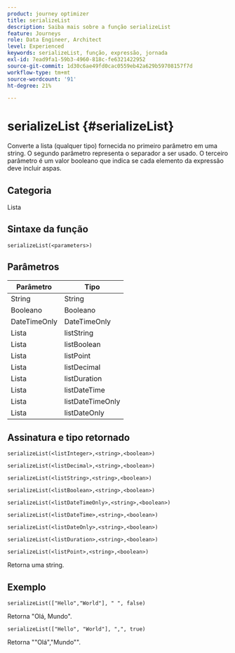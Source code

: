 ```yaml
---
product: journey optimizer
title: serializeList
description: Saiba mais sobre a função serializeList
feature: Journeys
role: Data Engineer, Architect
level: Experienced
keywords: serializeList, função, expressão, jornada
exl-id: 7ead9fa1-59b3-4960-818c-fe6321422952
source-git-commit: 1d30c6ae49fd0cac0559eb42a629b59708157f7d
workflow-type: tm+mt
source-wordcount: '91'
ht-degree: 21%

---
```


# serializeList {#serializeList}

Converte a lista (qualquer tipo) fornecida no primeiro parâmetro em uma string. O segundo parâmetro representa o separador a ser usado. O terceiro parâmetro é um valor booleano que indica se cada elemento da expressão deve incluir aspas.

## Categoria

Lista

## Sintaxe da função

`serializeList(<parameters>)`

## Parâmetros

| Parâmetro | Tipo |
|-----------|------------------|
| String | String |
| Booleano | Booleano |
| DateTimeOnly | DateTimeOnly |
| Lista | listString |
| Lista | listBoolean |
| Lista | listPoint |
| Lista | listDecimal |
| Lista | listDuration |
| Lista | listDateTime |
| Lista | listDateTimeOnly |
| Lista | listDateOnly |

## Assinatura e tipo retornado

`serializeList(<listInteger>,<string>,<boolean>)`

`serializeList(<listDecimal>,<string>,<boolean>)`

`serializeList(<listString>,<string>,<boolean>)`

`serializeList(<listBoolean>,<string>,<boolean>)`

`serializeList(<listDateTimeOnly>,<string>,<boolean>)`

`serializeList(<listDateTime>,<string>,<boolean>)`

`serializeList(<listDateOnly>,<string>,<boolean>)`

`serializeList(<listDuration>,<string>,<boolean>)`

`serializeList(<listPoint>,<string>,<boolean>)`

Retorna uma string.

## Exemplo

`serializeList(["Hello","World"], " ", false)`

Retorna &quot;Olá, Mundo&quot;.

`serializeList(["Hello", "World"], ",", true)`

Retorna &quot;&quot;Olá&quot;,&quot;Mundo&quot;&quot;.
